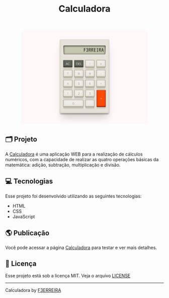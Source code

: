 <h1 align="center">
Calculadora
</h1>
<br>

<p align="center">
<a href="https://github.com/F3RREIRA">
<img alt="Imagem Calculadora" title="Calculadora" src="Calc2.png" width="400px"/>
</a>
</p>

## 🗂️ Projeto

A [Calculadora](https://f3rreira.github.io/Calculadora2) é uma aplicação WEB para a realização de cálculos numéricos, com a capacidade de realizar as quatro operações básicas da matemática:  adição, subtração, multiplicação e divisão.

## 💻 Tecnologias

Esse projeto foi desenvolvido utilizando as seguintes tecnologias:

- HTML
- CSS
- JavaScript

## 🌎 Publicação

Você pode acessar a página [Calculadora](https://f3rreira.github.io/Calculadora2) para testar e ver mais detalhes.

## :memo: Licença

Esse projeto está sob a licença MIT. Veja o arquivo [LICENSE](LICENSE.md) 

---
Calculadora by [F3ERREIRA](https://github.com/F3RREIRA)
